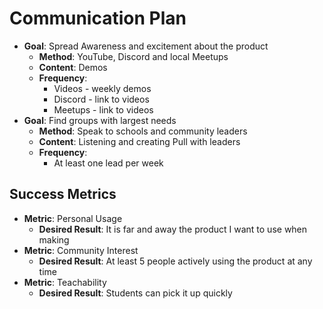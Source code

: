 # Communication Plan

- **Goal**: Spread Awareness and excitement about the product
	- **Method**: YouTube, Discord and local Meetups
	- **Content**: Demos 
	- **Frequency**:
		- Videos - weekly demos
		- Discord - link to videos
		- Meetups - link to videos
- **Goal**: Find groups with largest needs
	- **Method**: Speak to schools and community leaders
	- **Content**: Listening and creating Pull with leaders
	- **Frequency**:
		- At least one lead per week

## Success Metrics

- **Metric**: Personal Usage
	- **Desired Result**: It is far and away the product I want to use when making
- **Metric**: Community Interest
	- **Desired Result**: At least 5 people actively using the product at any time
- **Metric**: Teachability
	- **Desired Result**: Students can pick it up quickly